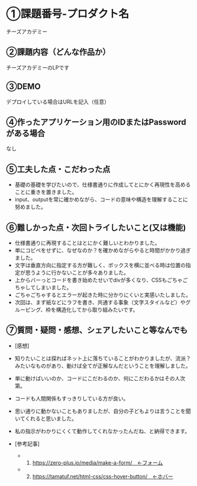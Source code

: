 # ①課題番号-プロダクト名

チーズアカデミー

## ②課題内容（どんな作品か）

チーズアカデミーのLPです

## ③DEMO

デプロイしている場合はURLを記入（任意）

## ④作ったアプリケーション用のIDまたはPasswordがある場合

なし

## ⑤工夫した点・こだわった点

- 基礎の基礎を学びたいので、仕様書通りに作成してとにかく再現性を高めることに重きを置きました。
- input、outputを常に確かめながら、コードの意味や構造を理解することに努めました。

## ⑥難しかった点・次回トライしたいこと(又は機能)

- 仕様書通りに再現することはとにかく難しいとわかりました。
- 単にコピペをせずに、なぜなのか？を確かめながらやると時間がかかり過ぎました。
- 文字は垂直方向に指定する方が難しく、ボックスを横に並べる時は位置の指定が思うように行かないことが多々ありました。
- 上からバーっとコードを書き始めたせいでdivが多くなり、CSSもごちゃごちゃしてしまいました。
- ごちゃごちゃするとエラーが起きた時に分かりにくいと実感いたしました。
- 次回は、まず紙などにラフを書き、共通する事象（文字スタイルなど）やグルーピング、枠を構造化してから取り組みたいです。

## ⑦質問・疑問・感想、シェアしたいこと等なんでも

- [感想]
- 知りたいことは探ればネット上に落ちていることがわかりましたが、流派？みたいなものがあり、動けば全てが正解なんだということを理解しました。
- 単に動けばいいのか、コードにこだわるのか、何にこだわるかはその人次第。
- コードも人間関係もすっきりしている方が良い。
- 思い通りに動かないこともありましたが、自分の子どもよりは言うことを聞いてくれると思いました。
- 私の指示がわかりにくくて動作してくれなかったんだね、と納得できます。

- [参考記事]
  - 1. https://zero-plus.io/media/make-a-form/　←フォーム
  - 2. https://tamatuf.net/html-css/css-hover-button/　←ホバー
